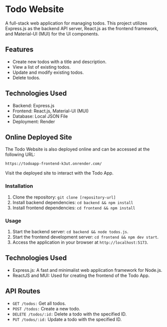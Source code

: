 # Todo Website

A full-stack web application for managing todos. This project utilizes Express.js as the backend API server, React.js as the frontend framework, and Material-UI (MUI) for the UI components.

## Features

- Create new todos with a title and description.
- View a list of existing todos.
- Update and modify existing todos.
- Delete todos.

## Technologies Used

- Backend: Express.js
- Frontend: React.js, Material-UI (MUI)
- Database: Local JSON File
- Deployment: Render

## Online Deployed Site

The Todo Website is also deployed online and can be accessed at the following URL:

`https://todoapp-frontend-k3ut.onrender.com/`

Visit the deployed site to interact with the Todo App.

### Installation

1. Clone the repository: `git clone [repository-url]`
2. Install backend dependencies: `cd backend && npm install`
3. Install frontend dependencies: `cd frontend && npm install`

### Usage

1. Start the backend server: `cd backend && node todos.js`.
2. Start the frontend development server: `cd frontend && npm dev start`.
3. Access the application in your browser at `http://localhost:5173`.

## Technologies Used

- Express.js: A fast and minimalist web application framework for Node.js.
- ReactJS and MUI: Used for creating the frontend of the Todo App.

## API Routes

- `GET /todos:` Get all todos.
- `POST /todos:` Create a new todo.
- `DELETE /todos/:id:` Delete a todo with the specified ID.
- `PUT /todos/:id:` Update a todo with the specified ID.